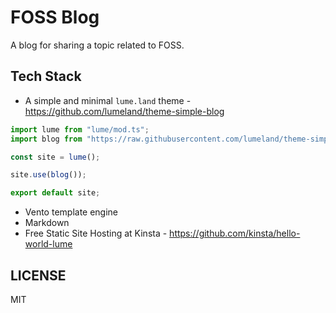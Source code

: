 # FOSS Blog

A blog for sharing a topic related to FOSS.

## Tech Stack

- A simple and minimal `lume.land` theme - <https://github.com/lumeland/theme-simple-blog>  

```js
import lume from "lume/mod.ts";
import blog from "https://raw.githubusercontent.com/lumeland/theme-simple-blog/main/mod.ts";

const site = lume();

site.use(blog());

export default site;
```

- Vento template engine
- Markdown
- Free Static Site Hosting at Kinsta - <https://github.com/kinsta/hello-world-lume>

## LICENSE

MIT
